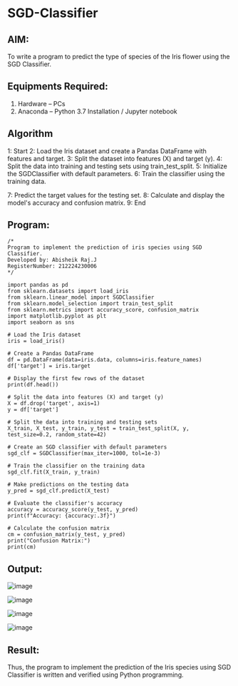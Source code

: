 # SGD-Classifier
## AIM:
To write a program to predict the type of species of the Iris flower using the SGD Classifier.

## Equipments Required:
1. Hardware – PCs
2. Anaconda – Python 3.7 Installation / Jupyter notebook

## Algorithm
1: Start
2: Load the Iris dataset and create a Pandas DataFrame with features and target.
3: Split the dataset into features (X) and target (y).
4: Split the data into training and testing sets using train_test_split.
5: Initialize the SGDClassifier with default parameters.
6: Train the classifier using the training data.

7: Predict the target values for the testing set.
8: Calculate and display the model's accuracy and confusion matrix.
9: End 
 

## Program:
```
/*
Program to implement the prediction of iris species using SGD Classifier.
Developed by: Abisheik Raj.J
RegisterNumber: 212224230006 
*/
```
```
import pandas as pd
from sklearn.datasets import load_iris
from sklearn.linear_model import SGDClassifier
from sklearn.model_selection import train_test_split
from sklearn.metrics import accuracy_score, confusion_matrix
import matplotlib.pyplot as plt
import seaborn as sns

# Load the Iris dataset
iris = load_iris()

# Create a Pandas DataFrame
df = pd.DataFrame(data=iris.data, columns=iris.feature_names)
df['target'] = iris.target

# Display the first few rows of the dataset
print(df.head())

# Split the data into features (X) and target (y)
X = df.drop('target', axis=1)
y = df['target']

# Split the data into training and testing sets
X_train, X_test, y_train, y_test = train_test_split(X, y, test_size=0.2, random_state=42)

# Create an SGD classifier with default parameters
sgd_clf = SGDClassifier(max_iter=1000, tol=1e-3)

# Train the classifier on the training data
sgd_clf.fit(X_train, y_train)

# Make predictions on the testing data
y_pred = sgd_clf.predict(X_test)

# Evaluate the classifier's accuracy
accuracy = accuracy_score(y_test, y_pred)
print(f"Accuracy: {accuracy:.3f}")

# Calculate the confusion matrix
cm = confusion_matrix(y_test, y_pred)
print("Confusion Matrix:")
print(cm)
```
## Output:
![image](https://github.com/user-attachments/assets/77b4f5b2-c0ad-48c2-afc0-90c284ae8907)

![image](https://github.com/user-attachments/assets/47470ad2-19ee-470c-8871-a0432ee39e91)

![image](https://github.com/user-attachments/assets/765bf74b-241a-453f-bf0c-27c9b4908326)

![image](https://github.com/user-attachments/assets/07886f22-07aa-4806-9f23-d70159ff06f1)







## Result:
Thus, the program to implement the prediction of the Iris species using SGD Classifier is written and verified using Python programming.
